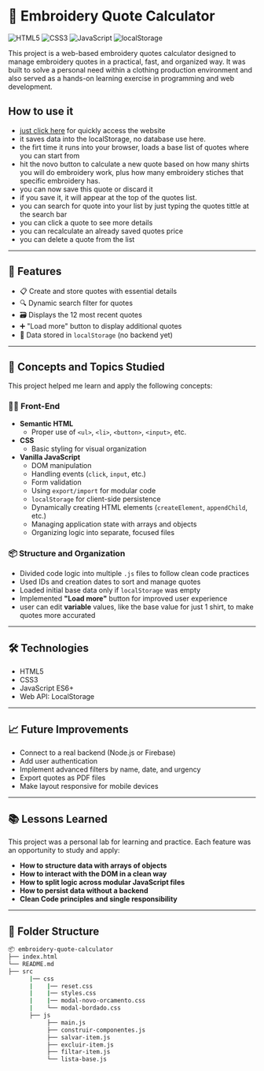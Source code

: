 # 🧵 Embroidery Quote Calculator
![HTML5](https://img.shields.io/badge/HTML5-%23E34F26.svg?style=flat&logo=html5&logoColor=white)
![CSS3](https://img.shields.io/badge/CSS3-%231572B6.svg?style=flat&logo=css3&logoColor=white)
![JavaScript](https://img.shields.io/badge/JavaScript-%23F7DF1E.svg?style=flat&logo=javascript&logoColor=black)
![localStorage](https://img.shields.io/badge/localStorage-used-blueviolet?style=flat)



This project is a web-based embroidery quotes calculator designed to manage embroidery quotes in a practical, fast, and organized way. It was built to solve a personal need within a clothing production environment and also served as a hands-on learning exercise in programming and web development.

## How to use it

- [just click here](bit.ly/bordcalc) for quickly access the website
- it saves data into the localStorage, no database use here.
- the firt time it runs into your browser, loads a base list of quotes where you can start from
- hit the novo button to calculate a new quote based on how many shirts you will do embroidery work, plus how many embroidery stiches that specific embroidery has.
- you can now save this quote or discard it
- if you save it, it will appear at the top of the quotes list.
- you can search for quote into your list by just typing the quotes tittle at the search bar
- you can click a quote to see more details
- you can recalculate an already saved quotes price
- you can delete a quote from the list
 
---

## 🚀 Features

- 📋 Create and store quotes with essential details
- 🔍 Dynamic search filter for quotes
- 🗃️ Displays the 12 most recent quotes
- ➕ "Load more" button to display additional quotes
- 💾 Data stored in `localStorage` (no backend yet)

---

## 🧠 Concepts and Topics Studied

This project helped me learn and apply the following concepts:

### 👨‍💻 Front-End

- **Semantic HTML**
  - Proper use of `<ul>`, `<li>`, `<button>`, `<input>`, etc.
- **CSS**
  - Basic styling for visual organization
- **Vanilla JavaScript**
  - DOM manipulation
  - Handling events (`click`, `input`, etc.)
  - Form validation
  - Using `export/import` for modular code
  - `localStorage` for client-side persistence
  - Dynamically creating HTML elements (`createElement`, `appendChild`, etc.)
  - Managing application state with arrays and objects
  - Organizing logic into separate, focused files

### 📦 Structure and Organization

- Divided code logic into multiple `.js` files to follow clean code practices
- Used IDs and creation dates to sort and manage quotes
- Loaded initial base data only if `localStorage` was empty
- Implemented **"Load more"** button for improved user experience
- user can edit **variable** values, like the base value for just 1 shirt, to make quotes more accurated

---

## 🛠️ Technologies

- HTML5  
- CSS3  
- JavaScript ES6+  
- Web API: LocalStorage  

---

## 📈 Future Improvements

- Connect to a real backend (Node.js or Firebase)
- Add user authentication
- Implement advanced filters by name, date, and urgency
- Export quotes as PDF files
- Make layout responsive for mobile devices

---

## 📚 Lessons Learned

This project was a personal lab for learning and practice. Each feature was an opportunity to study and apply:

- **How to structure data with arrays of objects**
- **How to interact with the DOM in a clean way**
- **How to split logic across modular JavaScript files**
- **How to persist data without a backend**
- **Clean Code principles and single responsibility**

---

## 📁 Folder Structure

```bash
📦 embroidery-quote-calculator
├── index.html
└── README.md
├── src
      |── css
      |    |── reset.css
      |    |── styles.css
      |    |── modal-novo-orcamento.css
      |    └── modal-bordado.css
      ├── js
           ├── main.js
           ├── construir-componentes.js
           ├── salvar-item.js
           ├── excluir-item.js
           ├── filtar-item.js
           └── lista-base.js
      
